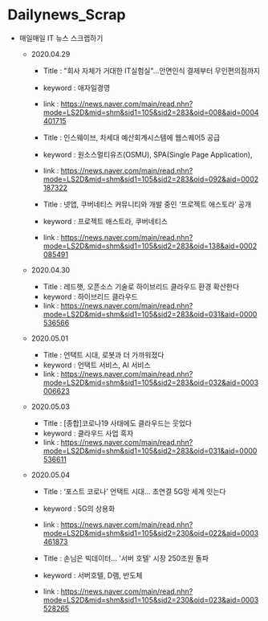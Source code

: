 # Dailynews_Scrap

  - 매일매일 IT 뉴스 스크랩하기
  
    - 2020.04.29
      - Title : "회사 자체가 거대한 IT실험실"…안면인식 결제부터 무인편의점까지
      - keyword : 애자일경영
      - link : https://news.naver.com/main/read.nhn?mode=LS2D&mid=shm&sid1=105&sid2=283&oid=008&aid=0004401715
      
      - Title : 인스웨이브, 차세대 예산회계시스템에 웹스퀘어5 공급
      - keyword : 원소스멀티유즈(OSMU), SPA(Single Page Application),
      - link : https://news.naver.com/main/read.nhn?mode=LS2D&mid=shm&sid1=105&sid2=283&oid=092&aid=0002187322
      
      - Title : 넷앱, 쿠버네티스 커뮤니티와 개발 중인 ‘프로젝트 애스토라’ 공개
      - keyword : 프로젝트 애스트라, 쿠버네티스
      - link : https://news.naver.com/main/read.nhn?mode=LS2D&mid=shm&sid1=105&sid2=283&oid=138&aid=0002085491
      
    - 2020.04.30
      - Title : 레드햇, 오픈소스 기술로 하이브리드 클라우드 환경 확산한다
      - keyword : 하이브리드 클라우드
      - link : https://news.naver.com/main/read.nhn?mode=LS2D&mid=shm&sid1=105&sid2=283&oid=031&aid=0000536566

    - 2020.05.01
      - Title : 언택트 시대, 로봇과 더 가까워졌다
      - keyword : 언택트 서비스, AI 서비스
      - link : https://news.naver.com/main/read.nhn?mode=LS2D&mid=shm&sid1=105&sid2=283&oid=032&aid=0003006623
      
    - 2020.05.03
      - Title : [종합]코로나19 사태에도 클라우드는 웃었다
      - keyword : 클라우드 사업 흑자
      - link : https://news.naver.com/main/read.nhn?mode=LS2D&mid=shm&sid1=105&sid2=283&oid=031&aid=0000536611
      
    - 2020.05.04
      - Title : ‘포스트 코로나’ 언택트 시대… 초연결 5G망 세계 잇는다
      - keyword : 5G의 상용화
      - link : https://news.naver.com/main/read.nhn?mode=LS2D&mid=shm&sid1=105&sid2=230&oid=022&aid=0003461873
      
      - Title : 손님은 빅데이터… '서버 호텔' 시장 250조원 돌파
      - keyword : 서버호텔, D램, 반도체
      - link : https://news.naver.com/main/read.nhn?mode=LS2D&mid=shm&sid1=105&sid2=230&oid=023&aid=0003528265
